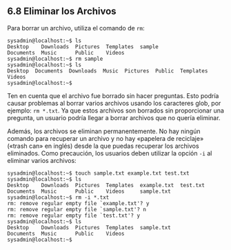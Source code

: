 ## 6.8 Eliminar los Archivos
Para borrar un archivo, utiliza el comando de `rm`:

```shell-session
sysadmin@localhost:~$ ls                                               
Desktop    Downloads  Pictures  Templates  sample                      
Documents  Music      Public    Videos                                 
sysadmin@localhost:~$ rm sample                                        
sysadmin@localhost:~$ ls                                               
Desktop  Documents  Downloads  Music  Pictures  Public  Templates  
Videos       
sysadmin@localhost:~$
```

Ten en cuenta que el archivo fue borrado sin hacer preguntas. Esto podría causar problemas al borrar varios archivos usando los caracteres glob, por ejemplo: `rm *.txt`. Ya que estos archivos son borrados sin proporcionar una pregunta, un usuario podría llegar a borrar archivos que no quería eliminar.

Además, los archivos se eliminan permanentemente. No hay ningún comando para recuperar un archivo y no hay «papelera de reciclaje» («trash can» en inglés) desde la que puedas recuperar los archivos eliminados. Como precaución, los usuarios deben utilizar la opción `-i` al eliminar varios archivos:

```shell-session
sysadmin@localhost:~$ touch sample.txt example.txt test.txt            
sysadmin@localhost:~$ ls                                               
Desktop    Downloads  Pictures  Templates  example.txt  test.txt       
Documents  Music      Public    Videos     sample.txt                 
sysadmin@localhost:~$ rm -i *.txt                                     
rm: remove regular empty file `example.txt'? y                         
rm: remove regular empty file `sample.txt'? n                          
rm: remove regular empty file `test.txt'? y                            
sysadmin@localhost:~$ ls                                               
Desktop    Downloads  Pictures  Templates  sample.txt                  
Documents  Music      Public    Videos                                 
sysadmin@localhost:~$
```